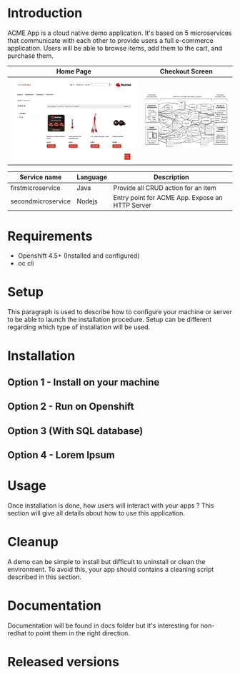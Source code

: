 # Introduction
ACME App is a cloud native demo application. It's based on 5 microservices that communicate with each other to provide users a full e-commerce application. Users will be able to browse items, add them to the cart, and purchase them.

| Home Page                                                                                                         | Checkout Screen                                                                                                    |
| ----------------------------------------------------------------------------------------------------------------- | ------------------------------------------------------------------------------------------------------------------ |
| [![Screenshot of store homepage](./docs/img/acme-store.png)](./docs/img/acme-store.png) | [![Architecture overview](./docs/img/Point-to-Point-archi.png)](./docs/img/Point-to-Point-archi.png) |


| Service name | Language | Description |
|--|--|--|
| firstmicroservice | Java | Provide all CRUD action for an item|
| secondmicroservice | Nodejs | Entry point for ACME App. Expose an HTTP Server |

# Requirements
 - Openshift 4.5+ (Installed and configured)
 - oc cli 

# Setup
This paragraph is used to describe how to configure your machine or server to be able to launch the installation procedure. Setup can be different regarding which type of installation will be used.

# Installation

## Option 1 - Install on your machine

## Option 2 - Run on Openshift

## Option 3 (With SQL database)

## Option 4 - Lorem Ipsum

# Usage
Once installation is done, how users will interact with your apps ? This section will give all details about how to use this application.

# Cleanup
A demo can be simple to install but difficult to uninstall or clean the environment. To avoid this, your app should contains a cleaning script described in this section.

# Documentation
Documentation will be found in docs folder but it's interesting for non-redhat to point them in the right direction.

# Released versions
